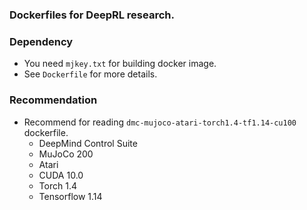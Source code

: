 ### Dockerfiles for DeepRL research.
### Dependency
- You need `mjkey.txt` for building docker image.
- See `Dockerfile` for more details.
### Recommendation
- Recommend for reading `dmc-mujoco-atari-torch1.4-tf1.14-cu100` dockerfile.
  - DeepMind Control Suite
  - MuJoCo 200
  - Atari
  - CUDA 10.0
  - Torch 1.4
  - Tensorflow 1.14